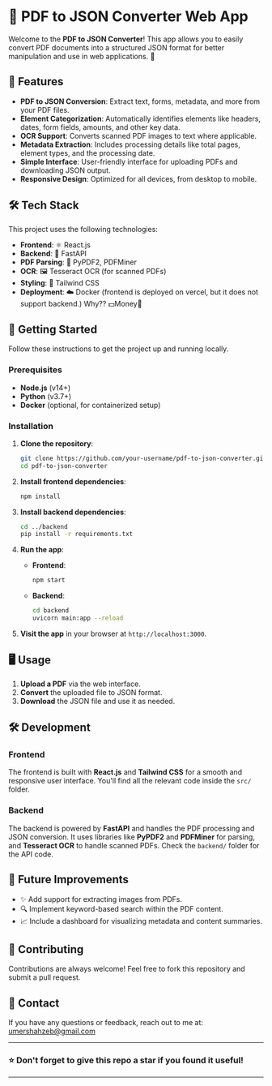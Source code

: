 

# 📄 PDF to JSON Converter Web App

Welcome to the **PDF to JSON Converter**! This app allows you to easily convert PDF documents into a structured JSON format for better manipulation and use in web applications. 🚀

## 🌟 Features

- **PDF to JSON Conversion**: Extract text, forms, metadata, and more from your PDF files.
- **Element Categorization**: Automatically identifies elements like headers, dates, form fields, amounts, and other key data.
- **OCR Support**: Converts scanned PDF images to text where applicable.
- **Metadata Extraction**: Includes processing details like total pages, element types, and the processing date.
- **Simple Interface**: User-friendly interface for uploading PDFs and downloading JSON output.
- **Responsive Design**: Optimized for all devices, from desktop to mobile.

## 🛠️ Tech Stack

This project uses the following technologies:

- **Frontend**: ⚛️ React.js
- **Backend**: 🐍 FastAPI
- **PDF Parsing**: 📄 PyPDF2, PDFMiner
- **OCR**: 🖼️ Tesseract OCR (for scanned PDFs)
- **Styling**: 💅 Tailwind CSS
- **Deployment**: ☁️ Docker (frontend is deployed on vercel, but it does not support backend.) Why?? 💵Money🦀

## 🚀 Getting Started

Follow these instructions to get the project up and running locally.

### Prerequisites

- **Node.js** (v14+)
- **Python** (v3.7+)
- **Docker** (optional, for containerized setup)

### Installation

1. **Clone the repository**:
   ```bash
   git clone https://github.com/your-username/pdf-to-json-converter.git
   cd pdf-to-json-converter
   ```

2. **Install frontend dependencies**:
   ```bash
   npm install
   ```

3. **Install backend dependencies**:
   ```bash
   cd ../backend
   pip install -r requirements.txt
   ```

4. **Run the app**:

   - **Frontend**:
     ```bash
     npm start
     ```
   - **Backend**:
     ```bash
     cd backend
     uvicorn main:app --reload
     ```

5. **Visit the app** in your browser at `http://localhost:3000`.

## 🖥️ Usage

1. **Upload a PDF** via the web interface.
2. **Convert** the uploaded file to JSON format.
3. **Download** the JSON file and use it as needed.

## 🛠️ Development

### Frontend

The frontend is built with **React.js** and **Tailwind CSS** for a smooth and responsive user interface. You'll find all the relevant code inside the `src/` folder.

### Backend

The backend is powered by **FastAPI** and handles the PDF processing and JSON conversion. It uses libraries like **PyPDF2** and **PDFMiner** for parsing, and **Tesseract OCR** to handle scanned PDFs. Check the `backend/` folder for the API code.

## 🤖 Future Improvements

- ✨ Add support for extracting images from PDFs.
- 🔍 Implement keyword-based search within the PDF content.
- 📈 Include a dashboard for visualizing metadata and content summaries.

## 🤝 Contributing

Contributions are always welcome! Feel free to fork this repository and submit a pull request.

## 📧 Contact

If you have any questions or feedback, reach out to me at: [umershahzeb@gmail.com](mailto:umershahzeb@gmail.com)

---

### ⭐ Don't forget to give this repo a star if you found it useful!

---
